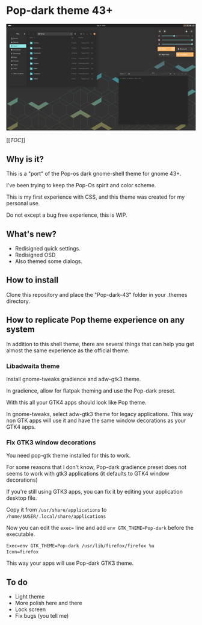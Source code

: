 # Pop-dark theme 43+

[<img src="Images/screenshot-dark.png">](Images/vm_exemple.png)

[[_TOC_]]

## Why is it?

This is a "port" of the Pop-os dark gnome-shell theme for gnome 43+.

I've been trying to keep the Pop-Os spirit and color scheme.

This is my first experience with CSS, and this theme was created for my personal use.

Do not except a bug free experience, this is WIP.

## What's new?

- Redisigned quick settings.
- Redisigned OSD
- Also themed some dialogs.

## How to install

Clone this repository and place the "Pop-dark-43" folder in your .themes directory.

## How to replicate Pop theme experience on any system

In addition to this shell theme, there are several things that can help you get almost the same experience as the official theme.

### Libadwaita theme

Install gnome-tweaks gradience and adw-gtk3 theme.

In gradience, allow for flatpak theming and use the Pop-dark preset.

With this all your GTK4 apps should look like Pop theme.

In gnome-tweaks, select adw-gtk3 theme for legacy applications. This way non GTK apps will use it and have the same window decorations as your GTK4 apps.

### Fix GTK3 window decorations

You need pop-gtk theme installed for this to work.

For some reasons that I don't know, Pop-dark gradience preset does not seems to work with gtk3 applications (it defaults to GTK4 window decorations)

If you're still using GTK3 apps, you can fix it by editing your application desktop file.

Copy it from `/usr/share/applications` to `/home/$USER/.local/share/applications`

Now you can edit the `exec=` line and add `env GTK_THEME=Pop-dark` before the executable.

```
Exec=env GTK_THEME=Pop-dark /usr/lib/firefox/firefox %u
Icon=firefox
```

This way your apps will use Pop-dark GTK3 theme.

## To do

- Light theme
- More polish here and there
- Lock screen
- Fix bugs (you tell me)
